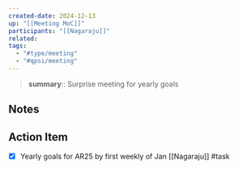 ```yaml
---
created-date: 2024-12-13
up: "[[Meeting MoC]]"
participants: "[[Nagaraju]]"
related: 
tags:
  - "#type/meeting"
  - "#qpsi/meeting"
---
```


> **summary**:: Surprise meeting for yearly goals

## Notes

## Action Item

- [x] Yearly goals for AR25 by first weekly of Jan [[Nagaraju]] #task